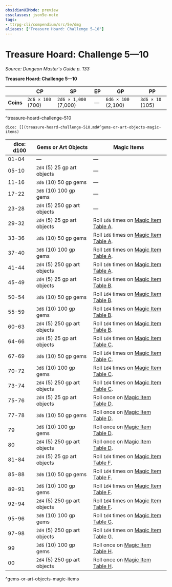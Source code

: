 ```yaml
---
obsidianUIMode: preview
cssclasses: json5e-note
tags:
- ttrpg-cli/compendium/src/5e/dmg
aliases: ["Treasure Hoard: Challenge 5—10"]
---
```

# Treasure Hoard: Challenge 5—10
*Source: Dungeon Master's Guide p. 133* 

**Treasure Hoard: Challenge 5—10**

|  | CP | SP | EP | GP | PP |
|--|----|----|----|----|----|
| **Coins** | `2d6 × 100` (700) | `2d6 × 1,000` (7,000) | — | `6d6 × 100` (2,100) | `3d6 × 10` (105) |
^treasure-hoard-challenge-510

`dice: [](treasure-hoard-challenge-510.md#^gems-or-art-objects-magic-items)`

| dice: d100 | Gems or Art Objects | Magic Items |
|------------|---------------------|-------------|
| 01-04 | — | — |
| 05-10 | `2d4` (5) 25 gp art objects | — |
| 11-16 | `3d6` (10) 50 gp gems | — |
| 17-22 | `3d6` (10) 100 gp gems | — |
| 23-28 | `2d4` (5) 250 gp art objects | — |
| 29-32 | `2d4` (5) 25 gp art objects | Roll `1d6` times on [Magic Item Table A](/CLI/tables/magic-item-table-a.md). |
| 33-36 | `3d6` (10) 50 gp gems | Roll `1d6` times on [Magic Item Table A](/CLI/tables/magic-item-table-a.md). |
| 37-40 | `3d6` (10) 100 gp gems | Roll `1d6` times on [Magic Item Table A](/CLI/tables/magic-item-table-a.md). |
| 41-44 | `2d4` (5) 250 gp art objects | Roll `1d6` times on [Magic Item Table A](/CLI/tables/magic-item-table-a.md). |
| 45-49 | `2d4` (5) 25 gp art objects | Roll `1d4` times on [Magic Item Table B](/CLI/tables/magic-item-table-b.md). |
| 50-54 | `3d6` (10) 50 gp gems | Roll `1d4` times on [Magic Item Table B](/CLI/tables/magic-item-table-b.md). |
| 55-59 | `3d6` (10) 100 gp gems | Roll `1d4` times on [Magic Item Table B](/CLI/tables/magic-item-table-b.md). |
| 60-63 | `2d4` (5) 250 gp art objects | Roll `1d4` times on [Magic Item Table B](/CLI/tables/magic-item-table-b.md). |
| 64-66 | `2d4` (5) 25 gp art objects | Roll `1d4` times on [Magic Item Table C](/CLI/tables/magic-item-table-c.md). |
| 67-69 | `3d6` (10) 50 gp gems | Roll `1d4` times on [Magic Item Table C](/CLI/tables/magic-item-table-c.md). |
| 70-72 | `3d6` (10) 100 gp gems | Roll `1d4` times on [Magic Item Table C](/CLI/tables/magic-item-table-c.md). |
| 73-74 | `2d4` (5) 250 gp art objects | Roll `1d4` times on [Magic Item Table C](/CLI/tables/magic-item-table-c.md). |
| 75-76 | `2d4` (5) 25 gp art objects | Roll once on [Magic Item Table D](/CLI/tables/magic-item-table-d.md). |
| 77-78 | `3d6` (10) 50 gp gems | Roll once on [Magic Item Table D](/CLI/tables/magic-item-table-d.md). |
| 79 | `3d6` (10) 100 gp gems | Roll once on [Magic Item Table D](/CLI/tables/magic-item-table-d.md). |
| 80 | `2d4` (5) 250 gp art objects | Roll once on [Magic Item Table D](/CLI/tables/magic-item-table-d.md). |
| 81-84 | `2d4` (5) 25 gp art objects | Roll `1d4` times on [Magic Item Table F](/CLI/tables/magic-item-table-f.md). |
| 85-88 | `3d6` (10) 50 gp gems | Roll `1d4` times on [Magic Item Table F](/CLI/tables/magic-item-table-f.md). |
| 89-91 | `3d6` (10) 100 gp gems | Roll `1d4` times on [Magic Item Table F](/CLI/tables/magic-item-table-f.md). |
| 92-94 | `2d4` (5) 250 gp art objects | Roll `1d4` times on [Magic Item Table F](/CLI/tables/magic-item-table-f.md). |
| 95-96 | `3d6` (10) 100 gp gems | Roll `1d4` times on [Magic Item Table G](/CLI/tables/magic-item-table-g.md). |
| 97-98 | `2d4` (5) 250 gp art objects | Roll `1d4` times on [Magic Item Table G](/CLI/tables/magic-item-table-g.md). |
| 99 | `3d6` (10) 100 gp gems | Roll once on [Magic Item Table H](/CLI/tables/magic-item-table-h.md). |
| 00 | `2d4` (5) 250 gp art objects | Roll once on [Magic Item Table H](/CLI/tables/magic-item-table-h.md). |
^gems-or-art-objects-magic-items